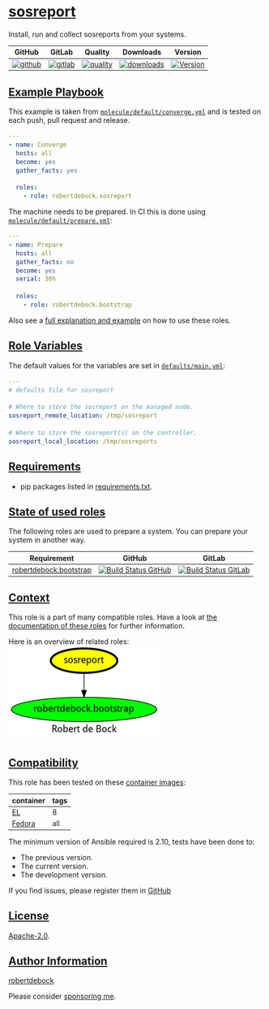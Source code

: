 # [sosreport](#sosreport)

Install, run and collect sosreports from your systems.

|GitHub|GitLab|Quality|Downloads|Version|
|------|------|-------|---------|-------|
|[![github](https://github.com/robertdebock/ansible-role-sosreport/workflows/Ansible%20Molecule/badge.svg)](https://github.com/robertdebock/ansible-role-sosreport/actions)|[![gitlab](https://gitlab.com/robertdebock-iac/ansible-role-sosreport/badges/master/pipeline.svg)](https://gitlab.com/robertdebock-iac/ansible-role-sosreport)|[![quality](https://img.shields.io/ansible/quality/38477)](https://galaxy.ansible.com/robertdebock/sosreport)|[![downloads](https://img.shields.io/ansible/role/d/38477)](https://galaxy.ansible.com/robertdebock/sosreport)|[![Version](https://img.shields.io/github/release/robertdebock/ansible-role-sosreport.svg)](https://github.com/robertdebock/ansible-role-sosreport/releases/)|

## [Example Playbook](#example-playbook)

This example is taken from [`molecule/default/converge.yml`](https://github.com/robertdebock/ansible-role-sosreport/blob/master/molecule/default/converge.yml) and is tested on each push, pull request and release.

```yaml
---
- name: Converge
  hosts: all
  become: yes
  gather_facts: yes

  roles:
    - role: robertdebock.sosreport
```

The machine needs to be prepared. In CI this is done using [`molecule/default/prepare.yml`](https://github.com/robertdebock/ansible-role-sosreport/blob/master/molecule/default/prepare.yml):

```yaml
---
- name: Prepare
  hosts: all
  gather_facts: no
  become: yes
  serial: 30%

  roles:
    - role: robertdebock.bootstrap
```

Also see a [full explanation and example](https://robertdebock.nl/how-to-use-these-roles.html) on how to use these roles.

## [Role Variables](#role-variables)

The default values for the variables are set in [`defaults/main.yml`](https://github.com/robertdebock/ansible-role-sosreport/blob/master/defaults/main.yml):

```yaml
---
# defaults file for sosreport

# Where to store the sosreport on the managed node.
sosreport_remote_location: /tmp/sosreport

# Where to store the sosreport(s) on the controller.
sosreport_local_location: /tmp/sosreports
```

## [Requirements](#requirements)

- pip packages listed in [requirements.txt](https://github.com/robertdebock/ansible-role-sosreport/blob/master/requirements.txt).

## [State of used roles](#state-of-used-roles)

The following roles are used to prepare a system. You can prepare your system in another way.

| Requirement | GitHub | GitLab |
|-------------|--------|--------|
|[robertdebock.bootstrap](https://galaxy.ansible.com/robertdebock/bootstrap)|[![Build Status GitHub](https://github.com/robertdebock/ansible-role-bootstrap/workflows/Ansible%20Molecule/badge.svg)](https://github.com/robertdebock/ansible-role-bootstrap/actions)|[![Build Status GitLab](https://gitlab.com/robertdebock-iac/ansible-role-bootstrap/badges/master/pipeline.svg)](https://gitlab.com/robertdebock-iac/ansible-role-bootstrap)|

## [Context](#context)

This role is a part of many compatible roles. Have a look at [the documentation of these roles](https://robertdebock.nl/) for further information.

Here is an overview of related roles:
![dependencies](https://raw.githubusercontent.com/robertdebock/ansible-role-sosreport/png/requirements.png "Dependencies")

## [Compatibility](#compatibility)

This role has been tested on these [container images](https://hub.docker.com/u/robertdebock):

|container|tags|
|---------|----|
|[EL](https://hub.docker.com/repository/docker/robertdebock/enterpriselinux/general)|8|
|[Fedora](https://hub.docker.com/repository/docker/robertdebock/fedora/general)|all|

The minimum version of Ansible required is 2.10, tests have been done to:

- The previous version.
- The current version.
- The development version.

If you find issues, please register them in [GitHub](https://github.com/robertdebock/ansible-role-sosreport/issues)

## [License](#license)

[Apache-2.0](https://github.com/robertdebock/ansible-role-sosreport/blob/master/LICENSE).

## [Author Information](#author-information)

[robertdebock](https://robertdebock.nl/)

Please consider [sponsoring me](https://github.com/sponsors/robertdebock).
